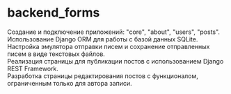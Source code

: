# backend_forms  
Создание и подключение приложений: "core", "about", "users", "posts".  
Использование Django ORM для работы с базой данных SQLite.  
Настройка эмулятора отправки писем и сохранение отправленных писем в виде текстовых файлов.  
Реализация страницы для публикации постов с использованием Django REST Framework.  
Разработка страницы редактирования постов с функционалом, ограниченным только для автора записи.  
